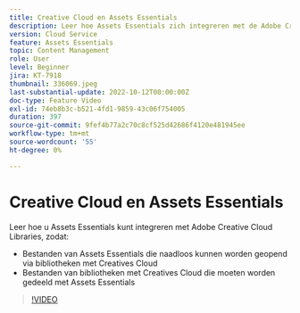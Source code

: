 ```yaml
---
title: Creative Cloud en Assets Essentials
description: Leer hoe Assets Essentials zich integreren met de Adobe Creative Cloud.
version: Cloud Service
feature: Assets Essentials
topic: Content Management
role: User
level: Beginner
jira: KT-7918
thumbnail: 336069.jpeg
last-substantial-update: 2022-10-12T00:00:00Z
doc-type: Feature Video
exl-id: 74eb8b3c-b521-4fd1-9859-43c06f754005
duration: 397
source-git-commit: 9fef4b77a2c70c8cf525d42686f4120e481945ee
workflow-type: tm+mt
source-wordcount: '55'
ht-degree: 0%

---
```


# Creative Cloud en Assets Essentials

Leer hoe u Assets Essentials kunt integreren met Adobe Creative Cloud Libraries, zodat:

+ Bestanden van Assets Essentials die naadloos kunnen worden geopend via bibliotheken met Creatives Cloud
+ Bestanden van bibliotheken met Creatives Cloud die moeten worden gedeeld met Assets Essentials

>[!VIDEO](https://video.tv.adobe.com/v/336069?quality=12&learn=on)
